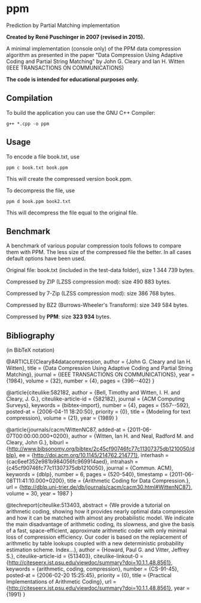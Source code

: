 # ppm
Prediction by Partial Matching implementation

**Created by René Puschinger in 2007 (revised in 2015).**

A minimal implementation (console only) of the PPM data compression algorithm as presented in the paper
"Data Compression Using Adaptive Coding and Partial String Matching" by John G. Cleary and Ian H. Witten
(IEEE TRANSACTIONS ON COMMUNICATIONS)

**The code is intended for educational purposes only.**

Compilation
-----------
To build the application you can use the GNU C++ Compiler:
```
g++ *.cpp -o ppm
```

Usage
-----
To encode a file book.txt, use
```
ppm c book.txt book.ppm
```
This will create the compressed version book.ppm.

To decompress the file, use
```
ppm d book.ppm book2.txt
```

This will decompress the file equal to the original file.

Benchmark
---------
A benchmark of various popular compression tools follows to compare them with PPM. The less size of the compressed file the better. In all cases default options have been used.

Original file: book.txt (included in the test-data folder), size 1 344 739 bytes.

Compressed by ZIP (LZSS compression mod): size 490 883 bytes.

Compressed by 7-Zip (LZSS compression mod): size 386 768 bytes.

Compressed by BZ2 (Burrows-Wheeler's Transform): size 349 584 bytes.

Compressed by **PPM**: size **323 934** bytes.

Bibliography
------------
(in BibTeX notation)

@ARTICLE{Cleary84datacompression,
    author = {John G. Cleary and Ian H. Witten},
    title = {Data Compression Using Adaptive Coding and Partial String Matching},
    journal = {IEEE TRANSACTIONS ON COMMUNICATIONS},
    year = {1984},
    volume = {32},
    number = {4},
    pages = {396--402}
}

@article{citeulike:582182,
    author = {Bell, Timothy and Witten, I. H. and Cleary, J. G.},
    citeulike-article-id = {582182},
    journal = {ACM Computing Surveys},
    keywords = {bibtex-import},
    number = {4},
    pages = {557--592},
    posted-at = {2006-04-11 18:20:50},
    priority = {0},
    title = {Modeling for text compression},
    volume = {21},
    year = {1989}
}

@article{journals/cacm/WittenNC87,
  added-at = {2011-06-07T00:00:00.000+0200},
  author = {Witten, Ian H. and Neal, Radford M. and Cleary, John G.},
  biburl = {http://www.bibsonomy.org/bibtex/2c45cf90746fc77c11307375db1210050/dblp},
  ee = {http://doi.acm.org/10.1145/214762.214771},
  interhash = {cac6eef352e981b984056fc969914aed},
  intrahash = {c45cf90746fc77c11307375db1210050},
  journal = {Commun. ACM},
  keywords = {dblp},
  number = 6,
  pages = {520-540},
  timestamp = {2011-06-08T11:41:10.000+0200},
  title = {Arithmetic Coding for Data Compression.},
  url = {http://dblp.uni-trier.de/db/journals/cacm/cacm30.html#WittenNC87},
  volume = 30,
  year = 1987
}

@techreport{citeulike:513403,
    abstract = {We provide a tutorial on arithmetic coding, showing how it provides nearly optimal data compression and how it can be matched with almost any probabilistic model. We indicate the main disadvantage of arithmetic coding, its slowness, and give the basis of a fast, space-efficient, approximate arithmetic coder with only minimal loss of compression efficiency. Our coder is based on the replacement of arithmetic by table lookups coupled with a new deterministic probability estimation scheme. Index...},
    author = {Howard, Paul G. and Vitter, Jeffrey S.},
    citeulike-article-id = {513403},
    citeulike-linkout-0 = {http://citeseerx.ist.psu.edu/viewdoc/summary?doi=10.1.1.48.8561},
    keywords = {arithmetic, coding, compression},
    number = {CS-91-45},
    posted-at = {2006-02-20 15:25:45},
    priority = {0},
    title = {Practical Implementations of Arithmetic Coding},
    url = {http://citeseerx.ist.psu.edu/viewdoc/summary?doi=10.1.1.48.8561},
    year = {1991}
}
